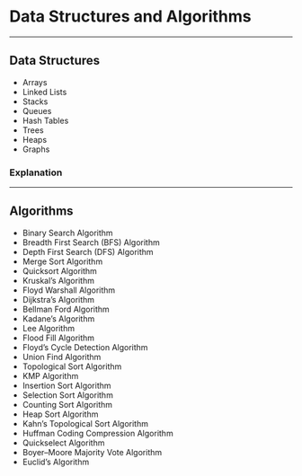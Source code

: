 # __Data Structures and Algorithms__
---
## __Data Structures__
- Arrays
- Linked Lists
- Stacks
- Queues
- Hash Tables
- Trees
- Heaps
- Graphs
### __Explanation__


---
## __Algorithms__
- Binary Search Algorithm
- Breadth First Search (BFS) Algorithm
- Depth First Search (DFS) Algorithm
- Merge Sort Algorithm
- Quicksort Algorithm
- Kruskal’s Algorithm
- Floyd Warshall Algorithm
- Dijkstra’s Algorithm
- Bellman Ford Algorithm
- Kadane’s Algorithm
- Lee Algorithm
- Flood Fill Algorithm
- Floyd’s Cycle Detection Algorithm
- Union Find Algorithm
- Topological Sort Algorithm
- KMP Algorithm
- Insertion Sort Algorithm
- Selection Sort Algorithm
- Counting Sort Algorithm
- Heap Sort Algorithm
- Kahn’s Topological Sort Algorithm
- Huffman Coding Compression Algorithm
- Quickselect Algorithm
- Boyer–Moore Majority Vote Algorithm
- Euclid’s Algorithm